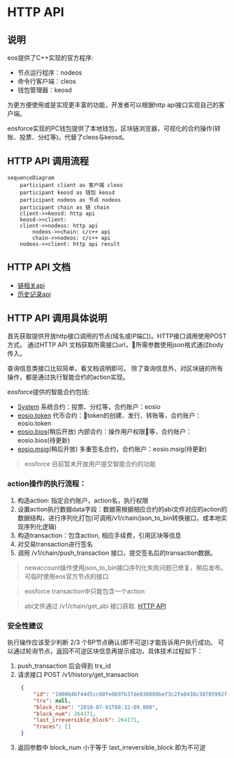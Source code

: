 # HTTP API

## 说明
eos提供了C++实现的官方程序:
- 节点运行程序：nodeos
- 命令行客户端：cleos
- 钱包管理器：keosd

为更方便使用或是实现更丰富的功能，开发者可以根据http api接口实现自己的客户端。

eosforce实现的PC钱包提供了本地钱包，区块链浏览器，可视化的合约操作(转账、投票、分红等)。代替了cleos与keosd。

## HTTP API 调用流程

```mermaid
sequenceDiagram
    participant client as 客户端 cleos
    participant keosd as 钱包 keosd
    participant nodeos as 节点 nodeos
    participant chain as 链 chain
    client->>keosd: http api
    keosd->>client: 
    client->>nodeos: http api
        nodeos->>chain: c/c++ api
        chain->>nodeos: c/c++ api
    nodeos->>client: http api result

```

## HTTP API 文档

- [链相关api](zh-cn/eosforce_http_chain_api.md)
- [历史记录api](zh-cn/eosforce_http_history_api.md)

## HTTP API 调用具体说明

首先获取提供开放http接口调用的节点(域名或IP端口)。HTTP接口调用使用POST方式。
通过HTTP API 文档获取所需接口url，所需参数使用json格式通过body传入。

查询信息类接口比较简单，看文档说明即可。
除了查询信息外，对区块链的所有操作，都是通过执行智能合约的action实现。

eosforce提供的智能合约包括:
- [System](zh-cn/contract/System/System.md) 系统合约：投票、分红等，合约账户：eosio
- [eosio.token](zh-cn/contract/eosio.token/token.md) 代币合约：token的创建、发行、转账等，合约账户：eosio.token
- [eosio.bios](zh-cn/eosforce_account.md)(稍后开放) 内部合约：操作用户权限等，合约账户：eosio.bios(待更新)
- [eosio.msig](zh-cn/contract/eosio.msig/msig.md)(稍后开放) 多重签名合约，合约账户：eosio.msig(待更新)

> eosforce 目前暂未开放用户提交智能合约的功能

### action操作的执行流程：

1. 构造action: 指定合约账户，action名，执行权限
2. 设置action执行数据data字段：数据需根据相应合约的abi文件对应的action的数据结构，进行序列化打包(可调用/v1/chain/json_to_bin转换接口，或本地实现序列化逻辑)
3. 构造transaction：包含action, 相应手续费，引用区块等信息
4. 对交易transaction进行签名
5. 调用 /v1/chain/push_transaction 接口，提交签名后的transaction数据。

> newaccount操作使用json_to_bin接口序列化失败问题已修复，稍后发布。可临时使用eos官方节点的接口

> eosforce transaction中只能包含一个action

> abi文件通过 /v1/chain/get_abi 接口获取. [HTTP API](zh-cn/eosforce_http_chain_api.md) 


### 安全性建议
执行操作应该至少判断 2/3 个BP节点确认(即不可逆)才能告诉用户执行成功。
可以通过轮询节点，返回不可逆区块信息再提示成功，具体技术过程如下：

1. push_transaction 后会得到 trx_id
2. 请求接口 POST  /v1/history/get_transaction
   ```json
    {
        "id": "100004bf44d5cc60fe0697b37de830809bef3c2fa0438c38705992f649b97eb6",
        "trx": null,
        "block_time": "2018-07-01T08:32:09.000",
        "block_num": 264171,
        "last_irreversible_block": 264171,
        "traces": []
    }
   ```
3. 返回参数中 block_num 小于等于 last_irreversible_block 即为不可逆